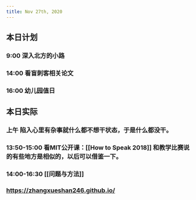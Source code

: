 ```yaml
---
title: Nov 27th, 2020
---
```


## 本日计划
### 9:00 深入北方的小路
### 14:00 看盲刺客相关论文
### 16:00 幼儿园值日
## 本日实际
### 上午 陷入心里有杂事就什么都不想干状态，于是什么都没干。
### 13:50-15:00 看MIT公开课：[[How to Speak 2018]] 和教学比赛说的有些地方是相似的，以后可以借鉴一下。
### 14:00-16:30 [[问题与方法]]
### https://zhangxueshan246.github.io/
###
